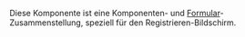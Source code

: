 Diese Komponente ist eine Komponenten- und [Formular](#form)-Zusammenstellung, speziell für den Registrieren-Bildschirm.